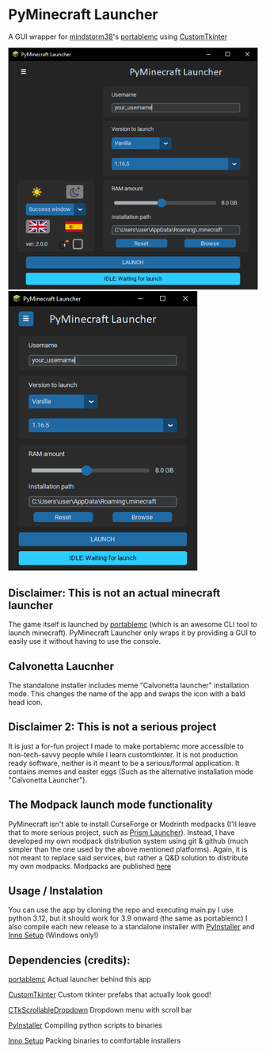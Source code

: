# PyMinecraft Launcher
A GUI wrapper for [mindstorm38](https://github.com/mindstorm38)'s [portablemc](https://github.com/mindstorm38/portablemc) using [CustomTkinter](https://github.com/TomSchimansky/CustomTkinter)

![image](readme-assets/screenshot_shown.png) ![image](readme-assets/screenshot_hidden.png)

## Disclaimer: This is not an actual minecraft launcher
The game itself is launched by [portablemc](https://github.com/mindstorm38/portablemc) (which is an awesome CLI tool to launch minecraft). 
PyMinecraft Launcher only wraps it by providing a GUI to easily use it without having to use the console.

## Calvonetta Laucnher
The standalone installer includes meme "Calvonetta launcher" installation mode. 
This changes the name of the app and swaps the icon with a bald head icon.

## Disclaimer 2: This is not a serious project
It is just a for-fun project I made to make portablemc more accessible to non-tech-savvy people while I learn customtkinter. 
It is not production ready software, neither is it meant to be a serious/formal application. 
It contains memes and easter eggs (Such as the alternative installation mode "Calvonetta Launcher").

## The Modpack launch mode functionality
PyMinecraft isn't able to install CurseForge or Modrinth modpacks (I'll leave that to more serious project, such as [Prism Launcher](https://github.com/Akascape/CTkScrollableDropdown)).
Instead, I have developed my own modpack distribution system using git & github (much simpler than the one used by the above mentioned platforms).
Again, it is not meant to replace said services, but rather a Q&D solution to distribute my own modpacks.
Modpacks are published [here](https://github.com/CalvonettaModpacks)

## Usage / Instalation
You can use the app by cloning the repo and executing main.py I use python 3.12, but it should work for 3.9 onward (the same as portablemc)
I also compile each new release to a standalone installer with [PyInstaller](https://github.com/pyinstaller/pyinstaller) and [Inno Setup](https://jrsoftware.org/isinfo.php) (Windows only!)

## Dependencies (credits): 
[portablemc](https://github.com/mindstorm38/portablemc) Actual launcher behind this app

[CustomTkinter](https://github.com/TomSchimansky/CustomTkinter) Custom tkinter prefabs that actually look good!

[CTkScrollableDropdown](https://github.com/Akascape/CTkScrollableDropdown) Dropdown menu with scroll bar

[PyInstaller](https://github.com/pyinstaller/pyinstaller) Compiling python scripts to binaries

[Inno Setup](https://jrsoftware.org/isinfo.php) Packing binaries to comfortable installers